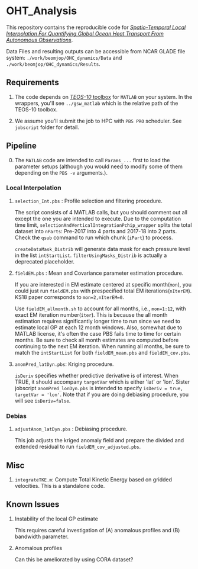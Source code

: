 # OHT_Analysis

This repository contains the reproducible code for [*Spatio-Temporal Local Interpolation For Quantifying Global Ocean Heat Transport From Autonomous Observations*](https://www.overleaf.com/read/djzmqmpsmzgn).

Data Files and resulting outputs can be accessible from NCAR GLADE file system: `./work/beomjop/OHC_dynamics/Data` and `./work/beomjop/OHC_dynamics/Results`.


## Requirements

1. The code depends on [*TEOS-10* toolbox](http://www.teos-10.org/software.htm) for `MATLAB` on your system. In the wrappers, you'll see `../gsw_matlab` which is the relative path of the TEOS-10 toolbox.


2. We assume you'll submit the job to HPC with `PBS PRO` scheduler. See `jobscript` folder for detail. 


## Pipeline

0. The `MATLAB` code are intended to call `Params_...` first to load the parameter setups (although you would need to modify some of them depending on the `PBS -v` arguments.).


### Local Interpolation

1. `selection_Int.pbs` : Profile selection and filtering procedure.

    The script consists of 4 MATLAB calls, but you should comment out all except the one you are intended to execute. Due to the computation time limit, `selectionAndVerticalIntegrationPchip_wrapper` splits the total dataset into `nParts`: Pre-2017 into 4 parts and 2017-18 into 2 parts. Check the `qsub` command to run which chunk (`iPart`) to process.

    `createDataMask_Distrib` will generate data mask for each pressure level in the list `intStartList`. `filterUsingMasks_Distrib` is actually a deprecated placeholder.


2. `fieldEM.pbs` : Mean and Covariance parameter estimation procedure.

    If you are interested in EM estimate centered at specific month(`mon`), you could just run `fieldEM.pbs` with prespecified total EM iterations(`nIterEM`). KS18 paper corresponds to `mon=2,nIterEM=0`.

     Use `fieldEM_allmonth.sh` to account for all months, i.e., `mon=1:12`, with exact EM iteration number(`iter`). This is because the all month estimation requires significantly longer time to run since we need to estimate local GP at each 12 month windows. Also, somewhat due to MATLAB license, it's often the case PBS fails time to time for certain months. Be sure to check all month estimates are computed before continuing to the next EM iteration. When running all months, be sure to match the `intStartList` for both `fieldEM_mean.pbs` and `fieldEM_cov.pbs`.


3. `anomPred_latDyn.pbs`: Kriging procedure.

    `isDeriv` specifies whether predictive derivative is of interest. When TRUE, it should accompany `targetVar` which is either 'lat' or 'lon'. Sister jobscript `anomPred_lonDyn.pbs` is intended to specify `isDeriv = true, targetVar = 'lon'`. Note that if you are doing debiasing procedure, you will see `isDeriv=false`.


### Debias

1. `adjustAnom_latDyn.pbs` : Debiasing procedure.

    This job adjusts the kriged anomaly field and prepare the divided and extended residual to run `fieldEM_cov_adjusted.pbs`.


## Misc
    
1. `integrateTKE.m`: Compute Total Kinetic Energy based on gridded velocities. This is a standalone code.



## Known Issues

1. Instability of the local GP estimate

    This requires careful investigation of (A) anomalous profiles and (B) bandwidth parameter.

2. Anomalous profiles

    Can this be ameliorated by using CORA dataset?
